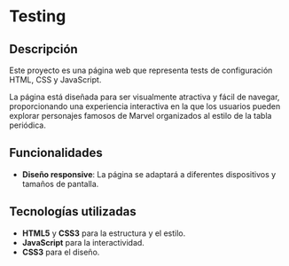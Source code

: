 # Testing

## Descripción

Este proyecto es una página web que representa tests de configuración HTML, CSS y JavaScript.

La página está diseñada para ser visualmente atractiva y fácil de navegar, proporcionando una experiencia interactiva en la que los usuarios pueden explorar personajes famosos de Marvel organizados al estilo de la tabla periódica.

## Funcionalidades

- **Diseño responsive**: La página se adaptará a diferentes dispositivos y tamaños de pantalla.

## Tecnologías utilizadas

- **HTML5** y **CSS3** para la estructura y el estilo.
- **JavaScript** para la interactividad.
- **CSS3** para el diseño.
